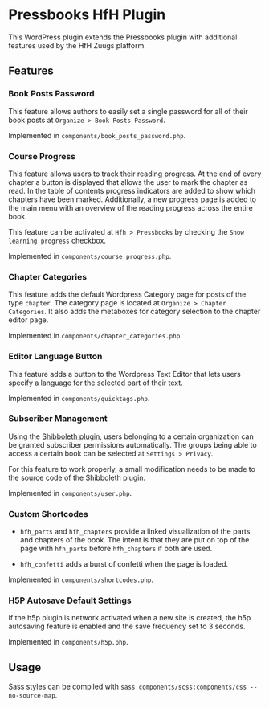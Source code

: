 # Pressbooks HfH Plugin

This WordPress plugin extends the Pressbooks plugin with additional features used by the HfH Zuugs platform.

## Features

### Book Posts Password

This feature allows authors to easily set a single password for all of their book posts at `Organize > Book Posts Password`.

Implemented in `components/book_posts_password.php`.

### Course Progress

This feature allows users to track their reading progress. At the end of every chapter a button is displayed that allows the user to mark the chapter as read.
In the table of contents progress indicators are added to show which chapters have been marked. Additionally, a new progress page is added to the main menu with an overview of the reading progress across the entire book.

This feature can be activated at `Hfh > Pressbooks` by checking the `Show learning progress` checkbox.

Implemented in `components/course_progress.php`.

### Chapter Categories

This feature adds the default Wordpress Category page for posts of the type `chapter`. The category page is located at `Organize > Chapter Categories`. It also adds the metaboxes for category selection to the chapter editor page.

Implemented in `components/chapter_categories.php`.

### Editor Language Button

This feature adds a button to the Wordpress Text Editor that lets users specify a language for the selected part of their text.

Implemented in `components/quicktags.php`.

### Subscriber Management

Using the [Shibboleth plugin](https://wordpress.org/plugins/shibboleth/), users belonging to a certain organization can be granted subscriber permissions automatically. The groups being able to access a certain book can be selected at `Settings > Privacy`.

For this feature to work properly, a small modification needs to be made to the source code of the Shibboleth plugin.

Implemented in `components/user.php`.

### Custom Shortcodes

- `hfh_parts` and `hfh_chapters` provide a linked visualization of the parts and chapters of the book. The intent is that they are put on top of the page with `hfh_parts` before `hfh_chapters` if both are used.

- `hfh_confetti` adds a burst of confetti when the page is loaded.

Implemented in `components/shortcodes.php`.

### H5P Autosave Default Settings

If the h5p plugin is network activated when a new site is created, the h5p autosaving feature is enabled and the save frequency set to 3 seconds.

Implemented in `components/h5p.php`.

## Usage

Sass styles can be compiled with `sass components/scss:components/css --no-source-map`.
